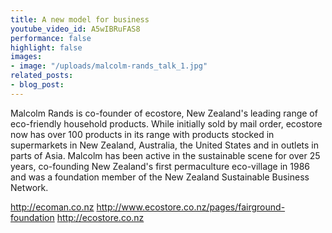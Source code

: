 ```yaml
---
title: A new model for business
youtube_video_id: A5wIBRuFAS8
performance: false
highlight: false
images:
- image: "/uploads/malcolm-rands_talk_1.jpg"
related_posts:
- blog_post: 
---
```


Malcolm Rands is co-founder of ecostore, New Zealand's leading range of eco-friendly household products. While initially sold by mail order, ecostore now has over 100 products in its range with products stocked in supermarkets in New Zealand, Australia, the United States and in outlets in parts of Asia. Malcolm has been active in the sustainable scene for over 25 years, co-founding New Zealand's first permaculture eco-village in 1986 and was a foundation member of the New Zealand Sustainable Business Network.

http://ecoman.co.nz http://www.ecostore.co.nz/pages/fairground-foundation http://ecostore.co.nz